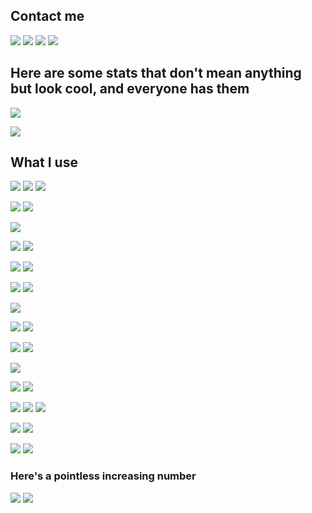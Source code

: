 ## Contact me

[![](https://img.shields.io/static/v1?message=JelNiSław%231250&style=for-the-badge&label=Discord&logo=discord&logoColor=FFFFFF&labelColor=7289DA&cacheSeconds=86400)](https://discord.com/users/305765073689903104/)
[![](https://img.shields.io/static/v1?message=@JelNiSlaw&style=for-the-badge&label=Telegram&logo=telegram&logoColor=FFFFFF&labelColor=2CA5E0&cacheSeconds=86400)](https://t.me/JelNiSlaw)
[![](https://img.shields.io/static/v1?message=JelNiSlaw&style=for-the-badge&label=Messenger&logo=messenger&logoColor=FFFFFF&labelColor=00B2FF&cacheSeconds=86400)](https://m.me/JelNiSlaw)
[![](https://img.shields.io/static/v1?message=s.jelnicki@gmail.com&style=for-the-badge&label=Email&logo=gmail&logoColor=FFFFFF&labelColor=D14836&cacheSeconds=86400)](mailto:s.jelnicki@gmail.com)

## Here are some stats that don't mean anything but look cool, and everyone has them

![](https://github-readme-stats.vercel.app/api?username=JelNiSlaw&show_icons=true&include_all_commits=true&count_private=true&disable_animations=false&theme=radical&bg_color=0,141321,4E1E3C&hide_title=true&hide_border=true&cache_seconds=1800)

![](https://github-readme-stats.vercel.app/api/top-langs/?username=JelNiSlaw&hide_title=true&hide_border=true&layout=compact&card_width=445&langs_count=10&theme=radical&cache_seconds=3600)

## What I use

![](https://img.shields.io/static/v1?message=Python&style=for-the-badge&label=&logo=python&logoColor=FFFFFF&color=3776AB&cacheSeconds=86400)
![](https://img.shields.io/static/v1?message=JavaScript&style=for-the-badge&label=&logo=javascript&logoColor=000000&color=F7DF1E&cacheSeconds=86400)
![](https://img.shields.io/static/v1?message=C%2B%2B&style=for-the-badge&label=&logo=c%2B%2B&logoColor=FFFFFF&color=00599C&cacheSeconds=86400)

![](https://img.shields.io/static/v1?message=discord.py&style=for-the-badge&label=&logo=discord&logoColor=FFFFFF&color=7289DA&cacheSeconds=86400)
![](https://img.shields.io/static/v1?message=FastAPI&style=for-the-badge&label=&logo=fastapi&logoColor=FFFFFF&color=009688&cacheSeconds=86400)

![](https://img.shields.io/static/v1?message=Next.js&style=for-the-badge&label=&logo=next.js&logoColor=FFFFFF&color=000000&cacheSeconds=86400)

![](https://img.shields.io/static/v1?message=PyCharm&style=for-the-badge&label=&logo=pycharm&logoColor=FFFFFF&color=000000&cacheSeconds=86400)
![](https://img.shields.io/static/v1?message=Visual%20Studio%20Code&style=for-the-badge&label=&logo=visual-studio-code&logoColor=FFFFFF&color=007ACC&cacheSeconds=86400)

![](https://img.shields.io/static/v1?message=Git&style=for-the-badge&label=&logo=git&logoColor=FFFFFF&color=F05032&cacheSeconds=86400)
![](https://img.shields.io/static/v1?message=GitHub&style=for-the-badge&label=&logo=github&logoColor=FFFFFF&color=181717&cacheSeconds=86400)

![](https://img.shields.io/static/v1?message=Vercel&style=for-the-badge&label=&logo=vercel&logoColor=FFFFFF&color=000000&cacheSeconds=86400)
![](https://img.shields.io/static/v1?message=Heroku&style=for-the-badge&label=&logo=heroku&logoColor=FFFFFF&color=430098&cacheSeconds=86400)

![](https://img.shields.io/static/v1?message=Stack%20Overflow&style=for-the-badge&label=&logo=stackoverflow&logoColor=FFFFFF&color=FE7A16&cacheSeconds=86400)

![](https://img.shields.io/static/v1?message=PyPI&style=for-the-badge&label=&logo=pypi&logoColor=FFFFFF&color=3775A9&cacheSeconds=86400)
![](https://img.shields.io/static/v1?message=NPM&style=for-the-badge&label=&logo=npm&logoColor=FFFFFF&color=CB3837&cacheSeconds=86400)

![](https://img.shields.io/static/v1?message=MongoDB&style=for-the-badge&label=&logo=mongodb&logoColor=FFFFFF&color=47A248&cacheSeconds=86400)
![](https://img.shields.io/static/v1?message=MySQL&style=for-the-badge&label=&logo=mysql&logoColor=FFFFFF&color=4479A1&cacheSeconds=86400)

![](https://img.shields.io/static/v1?message=Postman&style=for-the-badge&label=&logo=postman&logoColor=FFFFFF&color=FF6C37&cacheSeconds=86400)

![](https://img.shields.io/static/v1?message=Windows&style=for-the-badge&label=&logo=windows&logoColor=FFFFFF&color=0078D6&cacheSeconds=86400)
![](https://img.shields.io/static/v1?message=Android&style=for-the-badge&label=&logo=android&logoColor=FFFFFF&color=3DDC84&cacheSeconds=86400)

![](https://img.shields.io/static/v1?message=Google&style=for-the-badge&label=&logo=google&logoColor=FFFFFF&color=4285F4&cacheSeconds=86400)
![](https://img.shields.io/static/v1?message=Chrome&style=for-the-badge&label=&logo=google-chrome&logoColor=FFFFFF&color=4285F4&cacheSeconds=86400)
![](https://img.shields.io/static/v1?message=Firebase&style=for-the-badge&label=&logo=firebase&logoColor=000000&color=FFCA28&cacheSeconds=86400)

![](https://img.shields.io/static/v1?message=Inkscape&style=for-the-badge&label=&logo=inkscape&logoColor=FFFFFF&color=000000&cacheSeconds=86400)
![](https://img.shields.io/static/v1?message=SVG&style=for-the-badge&label=&logo=svg&logoColor=000000&color=FFB13B&cacheSeconds=86400)

![](https://img.shields.io/static/v1?message=Authy&style=for-the-badge&label=&logo=authy&logoColor=FFFFFF&color=EC1C24&cacheSeconds=86400)
![](https://img.shields.io/static/v1?message=Office&style=for-the-badge&label=&logo=microsoft-office&logoColor=FFFFFF&color=D83B01&cacheSeconds=86400)

### Here's a pointless increasing number

![](https://komarev.com/ghpvc/?username=JelNiSlaw&color=orange&style=flat-square&label=pointless%20increasing%20number)
![](https://hit.yhype.me/github/profile?user_id=25802745)
